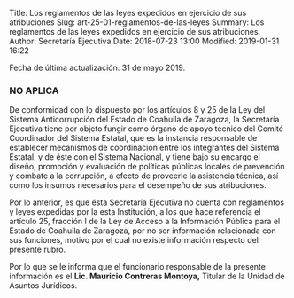 Title: Los reglamentos de las leyes expedidos en ejercicio de sus atribuciones
Slug: art-25-01-reglamentos-de-las-leyes
Summary: Los reglamentos de las leyes expedidos en ejercicio de sus atribuciones.
Author: Secretaría Ejecutiva
Date: 2018-07-23 13:00
Modified: 2019-01-31 16:22


Fecha de última actualización: 31 de mayo 2019.

### NO APLICA

De conformidad con lo dispuesto por los artículos 8 y 25 de la Ley del Sistema Anticorrupción del Estado de Coahuila de Zaragoza, la Secretaría Ejecutiva tiene por objeto fungir como órgano de apoyo técnico del Comité Coordinador del Sistema Estatal, que es la instancia responsable de establecer mecanismos de coordinación entre los integrantes del Sistema Estatal, y de éste con el Sistema Nacional, y tiene bajo su encargo el diseño, promoción y evaluación de políticas públicas locales de prevención y combate a la corrupción, a efecto de proveerle la asistencia técnica, así como los insumos necesarios para el desempeño de sus atribuciones.

Por lo anterior, es que ésta Secretaría Ejecutiva no cuenta con reglamentos y leyes expedidas por la esta Institución, a los que hace referencia el artículo 25, fracción I de la Ley de Acceso a la Información Pública para el Estado de Coahuila de Zaragoza, por no ser información relacionada con sus funciones, motivo por el cual no existe información respecto del presente rubro.

Por lo que se le informa que el funcionario responsable de la presente información es el **Lic. Mauricio Contreras Montoya,** Titular de la Unidad de Asuntos Jurídicos.